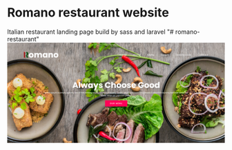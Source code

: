 # Romano restaurant website
 Italian restaurant landing page build by sass and laravel
"# romano-restaurant" 
![](ss/site.png)
